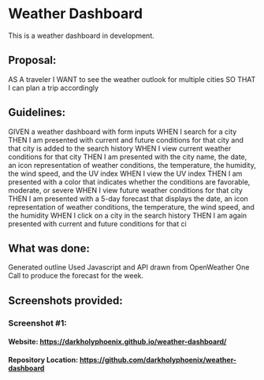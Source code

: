 # Weather Dashboard

This is a weather dashboard in development.

## Proposal:

AS A traveler
I WANT to see the weather outlook for multiple cities
SO THAT I can plan a trip accordingly

## Guidelines:
GIVEN a weather dashboard with form inputs
WHEN I search for a city
THEN I am presented with current and future conditions for that city and that city is added to the search history
WHEN I view current weather conditions for that city
THEN I am presented with the city name, the date, an icon representation of weather conditions, the temperature, the humidity, the wind speed, and the UV index
WHEN I view the UV index
THEN I am presented with a color that indicates whether the conditions are favorable, moderate, or severe
WHEN I view future weather conditions for that city
THEN I am presented with a 5-day forecast that displays the date, an icon representation of weather conditions, the temperature, the wind speed, and the humidity
WHEN I click on a city in the search history
THEN I am again presented with current and future conditions for that ci


## What was done:
Generated outline
Used Javascript and API drawn from OpenWeather One Call to produce the forecast for the week.

## Screenshots provided:

### Screenshot #1:




#### Website: https://darkholyphoenix.github.io/weather-dashboard/

#### Repository Location: https://github.com/darkholyphoenix/weather-dashboard
